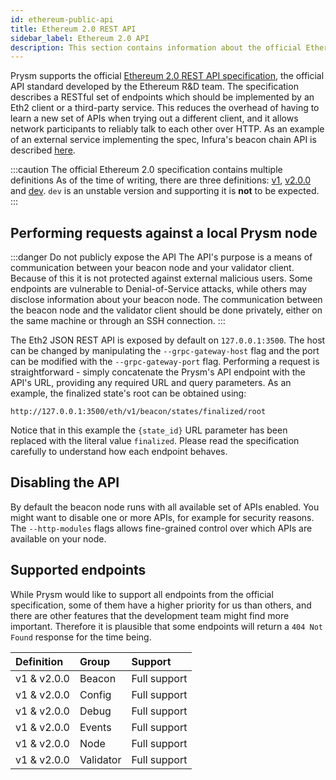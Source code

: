 ```yaml
---
id: ethereum-public-api
title: Ethereum 2.0 REST API
sidebar_label: Ethereum 2.0 API 
description: This section contains information about the official Ethereum 2.0 REST API.
---
```


Prysm supports the official [Ethereum 2.0 REST API specification](https://ethereum.github.io/beacon-APIs/), the official API standard developed by the Ethereum R&D team. The specification describes a RESTful set of endpoints which should be implemented by an Eth2 client or a third-party service. This reduces the overhead of having to learn a new set of APIs when trying out a different client, and it allows network participants to reliably talk to each other over HTTP. As an example of an external service implementing the spec, Infura's beacon chain API is described [here](https://infura.io/docs/eth2#tag/Beacon).

:::caution The official Ethereum 2.0 specification contains multiple definitions
As of the time of writing, there are three definitions: [v1](https://ethereum.github.io/eth2.0-APIs/?urls.primaryName=v1), [v2.0.0](https://ethereum.github.io/beacon-APIs/) and [dev](https://ethereum.github.io/eth2.0-APIs/?urls.primaryName=dev). `dev` is an unstable version and supporting it is **not** to be expected.
:::

## Performing requests against a local Prysm node

:::danger Do not publicly expose the API
The API's purpose is a means of communication between your beacon node and your validator client. Because of this it is not protected against external malicious users. Some endpoints are vulnerable to Denial-of-Service attacks, while others may disclose information about your beacon node. The communication between the beacon node and the validator client should be done privately, either on the same machine or through an SSH connection.
:::

The Eth2 JSON REST API is exposed by default on `127.0.0.1:3500`. The host can be changed by manipulating the `--grpc-gateway-host` flag and the port can be modified with the `--grpc-gateway-port` flag. Performing a request is straightforward - simply concatenate the Prysm's API endpoint with the API's URL, providing any required URL and query parameters. As an example, the finalized state's root can be obtained using:
```
http://127.0.0.1:3500/eth/v1/beacon/states/finalized/root
```
Notice that in this example the `{state_id}` URL parameter has been replaced with the literal value `finalized`. Please read the specification carefully to understand how each endpoint behaves.

## Disabling the API

By default the beacon node runs with all available set of APIs enabled. You might want to disable one or more APIs, for example for security reasons. The `--http-modules` flags allows fine-grained control over which APIs are available on your node.

## Supported endpoints

While Prysm would like to support all endpoints from the official specification, some of them have a higher priority for us than others, and there are other features that the development team might find more important. Therefore it is plausible that some endpoints will return a `404 Not Found` response for the time being.

| Definition | Group | Support |
| :--- | :--- | :--- |
| v1 & v2.0.0 | Beacon | Full support |
| v1 & v2.0.0 | Config | Full support |
| v1 & v2.0.0 | Debug | Full support |
| v1 & v2.0.0 | Events | Full support |
| v1 & v2.0.0 | Node | Full support |
| v1 & v2.0.0 | Validator | Full support |